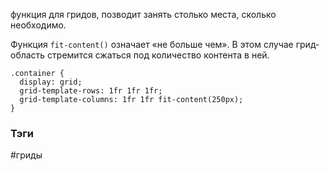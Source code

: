 
функция для гридов, позводит занять столько места, сколько необходимо.


Функция `fit-content()` означает «не больше чем». В этом случае грид-область стремится сжаться под количество контента в ней.


```
.container {
  display: grid;
  grid-template-rows: 1fr 1fr 1fr;
  grid-template-columns: 1fr 1fr fit-content(250px);
}
```

### Тэги
#гриды 